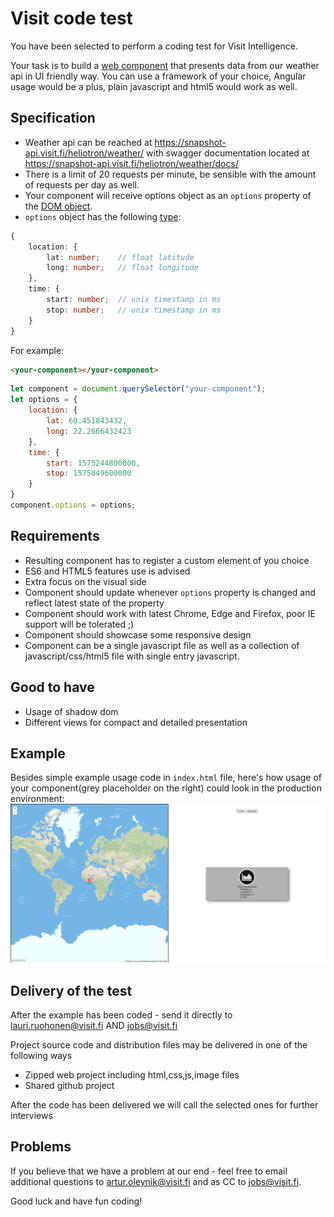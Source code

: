 # Visit code test

You have been selected to perform a coding test for Visit Intelligence.

Your task is to build a [web component](https://developer.mozilla.org/en-US/docs/Web/Web_Components) that presents data from our weather api in UI friendly way.
You can use a framework of your choice, Angular usage would be a plus, plain javascript and html5 would work as well.

## Specification

- Weather api can be reached at https://snapshot-api.visit.fi/heliotron/weather/ with swagger documentation located at https://snapshot-api.visit.fi/heliotron/weather/docs/
- There is a limit of 20 requests per minute, be sensible with the amount of requests per day as well.
- Your component will receive options object as an `options` property of the [DOM object](https://www.w3schools.com/jsref/dom_obj_all.asp).
- `options` object has the following [type](https://www.typescriptlang.org/docs/handbook/basic-types.html):

```ts
{
    location: {
        lat: number;    // float latitude
        long: number;   // float longitude
    },
    time: {
        start: number;  // unix timestamp in ms
        stop: number;   // unix timestamp in ms
    }
}
```

For example:

```html
<your-component></your-component>
```

```js
let component = document.querySelector("your-component");
let options = {
    location: {
        lat: 60.451843432,
        long: 22.2666432423
    },
    time: {
        start: 1575244800000,
        stop: 1575849600000
    }
}
component.options = options;
```

## Requirements

- Resulting component has to register a custom element of you choice
- ES6 and HTML5 features use is advised
- Extra focus on the visual side
- Component should update whenever `options` property is changed and reflect latest state of the property
- Component should work with latest Chrome, Edge and Firefox, poor IE support will be tolerated ;)
- Component should showcase some responsive design
- Component can be a single javascript file as well as a collection of javascript/css/html5 file with single entry javascript.

## Good to have

- Usage of shadow dom
- Different views for compact and detailed presentation

## Example
Besides simple example usage code in `index.html` file, here's how usage of your component(grey placeholder on the right) could look in the production environment:
![](https://raw.githubusercontent.com/Teknovisio/org.visit.component.test/master/example.gif)

## Delivery of the test

After the example has been coded - send it directly to lauri.ruohonen@visit.fi AND
jobs@visit.fi

Project source code and distribution files may be delivered in one of the following ways

- Zipped web project including html,css,js,image files
- Shared github project

After the code has been delivered we will call the selected ones for further interviews

## Problems

If you believe that we have a problem at our end - feel free to email additional questions to
artur.oleynik@visit.fi and as CC to jobs@visit.fi.

Good luck and have fun coding!
